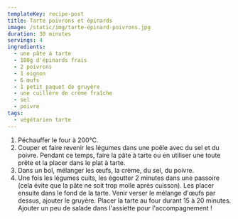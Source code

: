 ```yaml
---
templateKey: recipe-post
title: Tarte poivrons et épinards
image: /static/img/tarte-épinard-poivrons.jpg
duration: 30 minutes
servings: 4
ingredients:
  - une pâte à tarte
  - 100g d'épinards frais
  - 2 poivrons
  - 1 oignon
  - 6 œufs
  - 1 petit paquet de gruyère
  - une cuillère de crème fraîche
  - sel
  - poivre
tags:
  - végétarien tarte
---
```

1. Péchauffer le four à 200°C.
2. Couper et faire revenir les légumes dans une poêle avec du sel et du poivre. Pendant ce temps, faire la pâte à tarte ou en utiliser une toute prête et la placer dans le plat à tarte.
3. Dans un bol, mélanger les œufs, la crème, du sel, du poivre. 
4. Une fois les légumes cuits, les égoutter 2 minutes dans une passoire (cela évite que la pâte ne soit trop molle après cuisson). Les placer ensuite dans le fond de la tarte. Venir verser le mélange d'œufs par dessus, ajouter le gruyère. Placer la tarte au four durant 15 à 20 minutes. Ajouter un peu de salade dans l'assiette pour l'accompagnement !